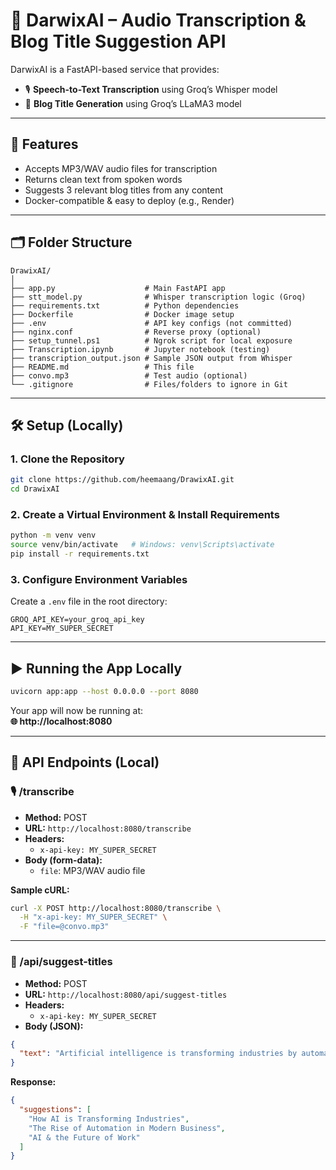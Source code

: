 # 🧠 DarwixAI – Audio Transcription & Blog Title Suggestion API

DarwixAI is a FastAPI-based service that provides:

- 🎙️ **Speech-to-Text Transcription** using Groq’s Whisper model  
- 📝 **Blog Title Generation** using Groq’s LLaMA3 model

---

## 🚀 Features

- Accepts MP3/WAV audio files for transcription  
- Returns clean text from spoken words  
- Suggests 3 relevant blog titles from any content  
- Docker-compatible & easy to deploy (e.g., Render)

---

## 🗂️ Folder Structure

```
DrawixAI/
│
├── app.py                    # Main FastAPI app
├── stt_model.py              # Whisper transcription logic (Groq)
├── requirements.txt          # Python dependencies
├── Dockerfile                # Docker image setup
├── .env                      # API key configs (not committed)
├── nginx.conf                # Reverse proxy (optional)
├── setup_tunnel.ps1          # Ngrok script for local exposure
├── Transcription.ipynb       # Jupyter notebook (testing)
├── transcription_output.json # Sample JSON output from Whisper
├── README.md                 # This file
├── convo.mp3                 # Test audio (optional)
└── .gitignore                # Files/folders to ignore in Git
```

---

## 🛠️ Setup (Locally)

### 1. Clone the Repository

```bash
git clone https://github.com/heemaang/DrawixAI.git
cd DrawixAI
```

### 2. Create a Virtual Environment & Install Requirements

```bash
python -m venv venv
source venv/bin/activate   # Windows: venv\Scripts\activate
pip install -r requirements.txt
```

### 3. Configure Environment Variables

Create a `.env` file in the root directory:

```
GROQ_API_KEY=your_groq_api_key
API_KEY=MY_SUPER_SECRET
```

---

## ▶️ Running the App Locally

```bash
uvicorn app:app --host 0.0.0.0 --port 8080
```

Your app will now be running at:  
**🌐 http://localhost:8080**

---

## 🔁 API Endpoints (Local)

### 🎙️ /transcribe

- **Method:** POST  
- **URL:** `http://localhost:8080/transcribe`  
- **Headers:**  
  - `x-api-key: MY_SUPER_SECRET`  
- **Body (form-data):**  
  - `file`: MP3/WAV audio file

**Sample cURL:**

```bash
curl -X POST http://localhost:8080/transcribe \
  -H "x-api-key: MY_SUPER_SECRET" \
  -F "file=@convo.mp3"
```

---

### 📝 /api/suggest-titles

- **Method:** POST  
- **URL:** `http://localhost:8080/api/suggest-titles`  
- **Headers:**  
  - `x-api-key: MY_SUPER_SECRET`  
- **Body (JSON):**

```json
{
  "text": "Artificial intelligence is transforming industries by automating complex tasks..."
}
```

**Response:**

```json
{
  "suggestions": [
    "How AI is Transforming Industries",
    "The Rise of Automation in Modern Business",
    "AI & the Future of Work"
  ]
}
```

